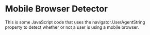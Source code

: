 # Mobile Browser Detector
This is some JavaScript code that uses the navigator.UserAgentString property to detect whether or not a user is using a mobile browser.
